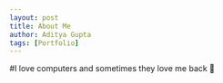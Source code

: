 ```yaml
---
layout: post
title: About Me
author: Aditya Gupta 
tags: [Portfolio]
---
```


#I love computers and sometimes they love me back 💖



